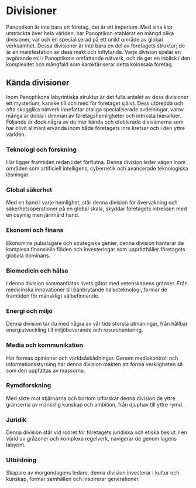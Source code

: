 # Divisioner

Panoptikon är inte bara ett företag, det är ett imperium. Med sina klor utsträckta över hela världen, har Panoptikon etablerat en mängd olika divisioner, var och en specialiserad på ett unikt område av global verksamhet. Dessa divisioner är inte bara en del av företagets struktur; de är en manifestation av dess makt och inflytande. Varje division spelar en avgörande roll i Panoptikons omfattande nätverk, och de ger en inblick i den komplexitet och mångfald som karaktäriserar detta kolossala företag.

## Kända divisioner

Inom Panoptikons labyrintiska struktur är det fulla antalet av dess divisioner ett mysterium, kanske till och med för företaget självt. Dess utbredda och ofta skugglika nätverk innefattar otaliga specialiserade avdelningar, varav många är dolda i dimman av företagshemligheter och intrikata hierarkier. Följande är dock några av de mer kända och etablerade divisionerna som har blivit allmänt erkända inom både företagets inre kretsar och i den yttre världen. 

### Teknologi och forskning

Här ligger framtiden redan i det förflutna. Denna division leder vägen inom områden som artificiell intelligens, cybernetik och avancerade teknologiska lösningar.

### Global säkerhet

Med en hand i varje hemlighet, står denna division för övervakning och säkerhetsoperationer på en global skala, skyddar företagets intressen med en osynlig men järnhård hand.

### Ekonomi och finans

Ekonomins pulsslagare och strategiska genier, denna division hanterar de komplexa finansiella flöden och investeringar som upprätthåller företagets globala dominans.

### Biomedicin och hälsa

I denna division sammanflätas livets gåtor med vetenskapens gränser. Från medicinska innovationer till banbrytande hälsoteknologi, formar de framtiden för mänskligt välbefinnande.

### Energi och miljö

Denna division tar itu med några av vår tids största utmaningar, från hållbar energiutveckling till miljöbevarande och resurshantering.

### Media och kommunikation

Här formas opinioner och världsåskådningar. Genom mediakontroll och informationsstyrning har denna division makten att forma verkligheten så som den uppfattas av massorna.

### Rymdforskning

Med sikte mot stjärnorna och bortom utforskar denna division de yttre gränserna av mänsklig kunskap och ambition, från djuphav till yttre rymd.

### Juridik

Denna division står vid rodret för företagets juridiska och etiska beslut. I en värld av gråzoner och komplexa regelverk, navigerar de genom lagens labyrint.

### Utbildning

Skapare av morgondagens ledare, denna division investerar i kultur och kunskap, formar samhällen och inspirerar generationer.
